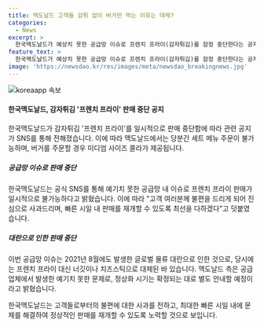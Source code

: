 ```yaml
---
title: 맥도날드 고객들 감튀 없이 버거만 먹는 이유는 대체?
categories:
  - News
excerpt: >
  한국맥도날드가 예상치 못한 공급망 이슈로 프렌치 프라이(감자튀김)를 잠정 중단한다는 공지를 올렸다. 이에 따라 세트 메뉴 주문이 불가하며, 버거 주문 시 미디엄 콜라가 제공된다. 맥도날드는 빠른 시일 내 판매를 재개하기 위해 노력할 것이며, 공급 업체 문제는 별도로 안내될 예정이라고 전했다. 이는 2021년 8월에도 물류 문제로 프렌치 프라이가 대체된 적이 있는 것과 연결된다. 요약문 출처: 한국맥도날드 SNS 공지 #맥도날드 #프렌치프라이 #감자튀김
feature_text: >
  한국맥도날드가 예상치 못한 공급망 이슈로 프렌치 프라이(감자튀김)를 잠정 중단한다는 공지를 올렸다. 이에 따라 세트 메뉴 주문이 불가하며, 버거 주문 시 미디엄 콜라가 제공된다. 맥도날드는 빠른 시일 내 판매를 재개하기 위해 노력할 것이며, 공급 업체 문제는 별도로 안내될 예정이라고 전했다. 이는 2021년 8월에도 물류 문제로 프렌치 프라이가 대체된 적이 있는 것과 연결된다. 요약문 출처: 한국맥도날드 SNS 공지 #맥도날드 #프렌치프라이 #감자튀김
image: 'https://newsdao.kr/res/images/meta/newsdao_breakingnews.jpg'
---
```


<p><img src="https://newsdao.kr/res/images/meta/newsdao_breakingnews.jpg" alt="koreaapp 속보" /></p>

<h4>한국맥도날드, 감자튀김 '프렌치 프라이' 판매 중단 공지</h4>

<p>한국맥도날드가 감자튀김 '프렌치 프라이'를 일시적으로 판매 중단함에 따라 관련 공지가 SNS를 통해 전해졌습니다. 이에 따라 맥도날드에서는 당분간 세트 메뉴 주문이 불가능하며, 버거를 주문할 경우 미디엄 사이즈 콜라가 제공됩니다. </p>

<h5>공급망 이슈로 판매 중단</h5>

<p>한국맥도날드는 공식 SNS를 통해 예기치 못한 공급망 내 이슈로 프렌치 프라이 판매가 일시적으로 불가능하다고 밝혔습니다. 이에 따라 "고객 여러분께 불편을 드리게 되어 진심으로 사과드리며, 빠른 시일 내 판매를 재개할 수 있도록 최선을 다하겠다"고 덧붙였습니다. </p>

<h5>대란으로 인한 판매 중단</h5>

<p>이번 공급망 이슈는 2021년 8월에도 발생한 글로벌 물류 대란으로 인한 것으로, 당시에는 프렌치 프라이 대신 너깃이나 치즈스틱으로 대체된 바 있습니다. 맥도날드 측은 공급 업체에서 발생한 예기치 못한 문제로, 정상화 시기는 확정되는 대로 별도 안내할 예정이라고 밝혔습니다.</p>

<p>한국맥도날드는 고객들로부터의 불편에 대한 사과를 전하고, 최대한 빠른 시일 내에 문제를 해결하여 정상적인 판매를 재개할 수 있도록 노력할 것으로 보입니다.</p>

